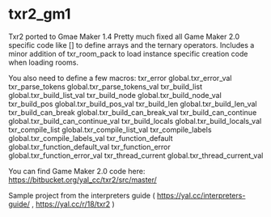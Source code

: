 # txr2_gm1
Txr2 ported to Gmae Maker 1.4
Pretty much fixed all Game Maker 2.0 specific code like [] to define arrays and the ternary operators.
Includes a minor addition of txr_room_pack to load instance specific creation code when loading rooms.

You also need to define a few macros:
txr_error global.txr_error_val
txr_parse_tokens global.txr_parse_tokens_val
txr_build_list global.txr_build_list_val
txr_build_node global.txr_build_node_val
txr_build_pos  global.txr_build_pos_val
txr_build_len  global.txr_build_len_val
txr_build_can_break    global.txr_build_can_break_val
txr_build_can_continue global.txr_build_can_continue_val
txr_build_locals global.txr_build_locals_val
txr_compile_list global.txr_compile_list_val
txr_compile_labels global.txr_compile_labels_val
txr_function_default global.txr_function_default_val
txr_function_error global.txr_function_error_val
txr_thread_current global.txr_thread_current_val

You can find Game Maker 2.0 code here:
https://bitbucket.org/yal_cc/txr2/src/master/

Sample project from the interpreters guide ( https://yal.cc/interpreters-guide/ , https://yal.cc/r/18/txr2 )


